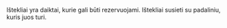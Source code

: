 Ištekliai yra daiktai, kurie gali būti rezervuojami. Ištekliai susieti su
padaliniu, kuris juos turi.
